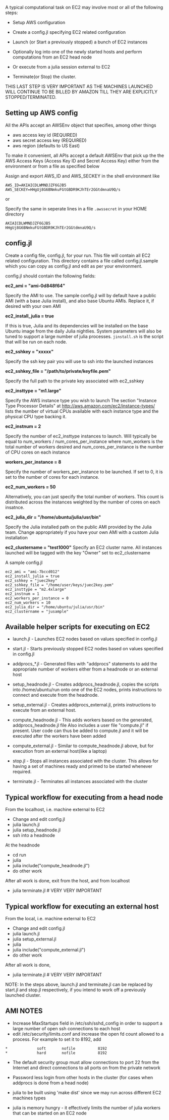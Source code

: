 A typical computational task on EC2 may involve most or all of the following steps:

- Setup AWS configuration

- Create a config.jl specifying EC2 related configuration

- Launch (or Start a previously stopped) a bunch of EC2 instances

- Optionally log into one of the newly started hosts and perform computations from an EC2 head node

- Or execute from a julia session external to EC2

- Terminate(or Stop) the cluster.

THIS LAST STEP IS VERY IMPORTANT AS THE MACHINES LAUNCHED 
WILL CONTINUE TO BE BILLED BY AMAZON TILL THEY ARE EXPLICITLY STOPPED/TERMINATED.

## Setting up AWS config

All the APIs accept an AWSEnv object that specifies, among other things
- aws access key id (REQUIRED)
- aws secret access key (REQUIRED)
- aws region (defaults to US East)

To make it convenient, all APIs accept a default AWSEnv that pick up the 
the AWS Access Keys (Access Key ID and Secret Access Key) either from the environment
or from a file as specified below

Assign and export AWS_ID and AWS_SECKEY in the shell environment like

```
AWS_ID=AKIAICDLWMNDJZF6GJB5
AWS_SECKEY=HHgUj8G6BNmkuFGtGBDR9KJhTEr2GGtdmnaU9Q/s
```

or 

Specify the same in seperate lines in a file `.awssecret` in your HOME directory
```
AKIAICDLWMNDJZF6GJB5
HHgUj8G6BNmkuFGtGBDR9KJhTEr2GGtdmnaU9Q/s
```


## config.jl

Create a config file, config.jl, for your run. This file will contain all EC2
related configuration. This directory contains a file called config.jl.sample
which you can copy as config.jl and edit as per your environment.

config.jl should contain the following fields:

__ec2_ami = "ami-0d848f64"__

Specify the AMI to use. The sample config.jl will by default have a public AMI
(with a base Julia install), and also base Ubuntu AMIs. 
Replace it, if desired with your own AMI

__ec2_install_julia = true__

If this is true, Julia and its dependencies will be installed on the base
Ubuntu image from the daily Julia nightlies. System parameters will also be 
tuned to support a large number of julia processes. `jinstall.sh`
is the script that will be run on each node.


__ec2_sshkey = "xxxxx"__

Specify the ssh key pair you will use to ssh into the launched instances



__ec2_sshkey_file = "/path/to/private/keyfile.pem"__ 

Specify the full path to the private key associated with ec2_sshkey 



__ec2_insttype = "m1.large"__

Specify the AWS instance type you wish to launch
The section "Instance Type Processor Details" at http://aws.amazon.com/ec2/instance-types/
lists the number of virtual CPUs available with each instance type and the physical
CPU type backing it. 



__ec2_instnum = 2__

Specify the number of ec2_insttype instances to launch. Will typically be equal to 
num_workers / num_cores_per_instance where num_workers is the total number 
of workers desired and num_cores_per_instance is the number of CPU cores 
on each instance


__workers_per_instance = 8__

Specify the number of workers_per_instance to be launched. If set to 0,
it is set to the number of cores for each instance.



__ec2_num_workers = 50__

Alternatively, you can just specify the total number of workers. This count is 
distributed across the instances weighted by the number of cores on each insatnce.



__ec2_julia_dir = "/home/ubuntu/julia/usr/bin"__ 

Specify the Julia installed path on the public AMI provided by the Julia team.
Change appropriately if you have your own AMI with a custom Julia
installation 


__ec2_clustername = "test1000"__ 
Specify an EC2 cluster name. 
All instances launched will be tagged with the key "Owner" set to ec2_clustername





A sample config.jl 
```
ec2_ami = "ami-7bccd012"   
ec2_install_julia = true
ec2_sshkey = "juec2key"
ec2_sshkey_file = "/home/user/keys/juec2key.pem"
ec2_insttype = "m2.4xlarge"
ec2_instnum = 1
ec2_workers_per_instance = 0
ec2_num_workers = 10
ec2_julia_dir = "/home/ubuntu/julia/usr/bin" 
ec2_clustername = "jusample"
```

## Available helper scripts for executing on EC2

- launch.jl - Launches EC2 nodes based on values specified in config.jl

- start.jl - Starts previously stopped EC2 nodes based on values specified in config.jl

- addprocs_*.jl - Generated files with "addprocs" statements to add the appropriate 
                  number of workers either from a headnode or an external host
                  
- setup_headnode.jl - Creates addprocs_headnode.jl, 
                      copies the scripts into /home/ubuntu/run onto one of the EC2 nodes, 
                      prints instructions to connect and execute from the headnode.
                      
- setup_external.jl - Creates addprocs_external.jl,
                      prints instructions to execute from an external host.

- compute_headnode.jl - This adds workers based on the generated, addprocs_headnode.jl file
                        Also includes a user file "compute.jl" if present. User code can thus 
                        be added to compute.jl and it will be executed after the workers have been 
                        added

- compute_external.jl - Similar to compute_headnode.jl above, but for execution from an external 
                        host(like a laptop)

- stop.jl - Stops all instances associated with the cluster. This allows for having a set of machines
            ready and primed to be started whenever required.

- terminate.jl - Terminates all instances associated with the cluster


## Typical workflow for executing from a head node

From the localhost, i.e. machine external to EC2
- Change and edit config.jl
- julia launch.jl
- julia setup_headnode.jl
- ssh into a headnode

At the headnode
- cd run
- julia 
- julia include("compute_headnode.jl")
- do other work

After all work is done, exit from the host, and from localhost
- julia terminate.jl           # VERY VERY IMPORTANT


## Typical workflow for executing an external host

From the local, i.e. machine external to EC2
- Change and edit config.jl
- julia launch.jl
- julia setup_external.jl
- julia 
- julia include("compute_external.jl")
- do other work

After all work is done, 
- julia terminate.jl           # VERY VERY IMPORTANT




NOTE: In the steps above, launch.jl and terminate.jl can be replaced by start.jl and stop.jl respectively, if you intend to 
work off a previously launched cluster.


## AMI NOTES
- Increase MaxStartups field in /etc/ssh/sshd_config in order to support a large number of open ssh connections to each host
- edit /etc/security/limits.conf and increase the open fd count allowed to a process. For example to set it to 8192, add
```
*             soft       nofile          8192
*             hard       nofile          8192
```
- The default security group must allow connections to port 22 from the Internet and direct connections to all ports on
  from the private network
  
- Password less login from other hosts in the cluster (for cases when addprocs is done from a head node)

- julia to be built using 'make dist' since we may run across different EC2 machines types

- julia is memory hungry - it effectively limits the number of julia workers that can be started on an EC2 node

